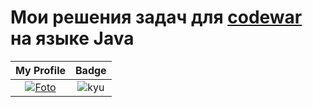 # Мои решения задач для [codewar](https://www.codewars.com/) на языке Java
| My Profile | Badge |
|:----------:|:-----:|
|[![Foto](https://avatars.githubusercontent.com/u/18304808?s=100)](https://www.codewars.com/users/Kremlev) | ![kyu](https://www.codewars.com/users/Kremlev/badges/large)|
